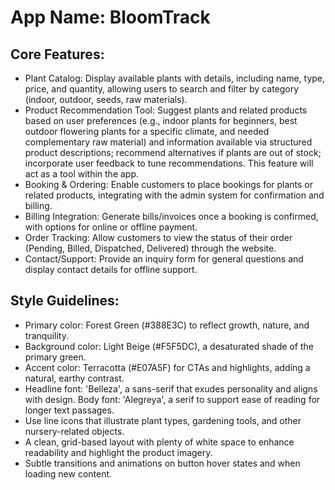 # **App Name**: BloomTrack

## Core Features:

- Plant Catalog: Display available plants with details, including name, type, price, and quantity, allowing users to search and filter by category (indoor, outdoor, seeds, raw materials).
- Product Recommendation Tool: Suggest plants and related products based on user preferences (e.g., indoor plants for beginners, best outdoor flowering plants for a specific climate, and needed complementary raw material) and information available via structured product descriptions; recommend alternatives if plants are out of stock; incorporate user feedback to tune recommendations.  This feature will act as a tool within the app.
- Booking & Ordering: Enable customers to place bookings for plants or related products, integrating with the admin system for confirmation and billing.
- Billing Integration: Generate bills/invoices once a booking is confirmed, with options for online or offline payment.
- Order Tracking: Allow customers to view the status of their order (Pending, Billed, Dispatched, Delivered) through the website.
- Contact/Support: Provide an inquiry form for general questions and display contact details for offline support.

## Style Guidelines:

- Primary color: Forest Green (#388E3C) to reflect growth, nature, and tranquility.
- Background color: Light Beige (#F5F5DC), a desaturated shade of the primary green.
- Accent color: Terracotta (#E07A5F) for CTAs and highlights, adding a natural, earthy contrast.
- Headline font: 'Belleza', a sans-serif that exudes personality and aligns with design. Body font: 'Alegreya', a serif to support ease of reading for longer text passages.
- Use line icons that illustrate plant types, gardening tools, and other nursery-related objects.
- A clean, grid-based layout with plenty of white space to enhance readability and highlight the product imagery.
- Subtle transitions and animations on button hover states and when loading new content.